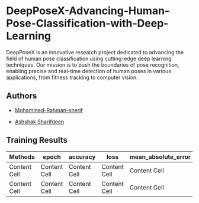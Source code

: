 # DeepPoseX-Advancing-Human-Pose-Classification-with-Deep-Learning
DeepPoseX is an innovative research project dedicated to advancing the field of human pose classification using cutting-edge deep learning techniques. Our mission is to push the boundaries of pose recognition, enabling precise and real-time detection of human poses in various applications, from fitness tracking to computer vision.

## Authors
- [Mohammed-Rahman-sherif](https://github.com/Mohammed-Rahman-sherif)

- [Ashshak Sharifdeen](https://github.com/ashshaksharifdeen)


## Training Results
| Methods   | epoch |  accuracy |loss |mean_absolute_error |val_accuracy |val_loss |val_mean_absolute_error |Status |
| ------------- | ------------- |------------- |------------- |------------- |------------- |------------- |------------- |------------- |
| Content Cell  | Content Cell  | Content Cell  |Content Cell  |Content Cell  |Content Cell  |Content Cell  |Content Cell  |
| Content Cell  | Content Cell  |Content Cell  |Content Cell |Content Cell  |Content Cell  |Content Cell  |Content Cell  |




